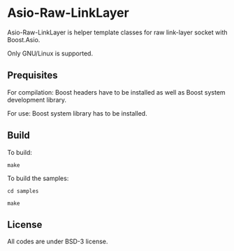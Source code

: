 # Asio-Raw-LinkLayer

Asio-Raw-LinkLayer is helper template classes for raw link-layer socket with
Boost.Asio.

Only GNU/Linux is supported.

## Prequisites

For compilation:
Boost headers have to be installed as well as Boost system development library.

For use:
Boost system library has to be installed.

## Build

To build:

`make`

To build the samples:

`cd samples`

`make`

## License

All codes are under BSD-3 license.

